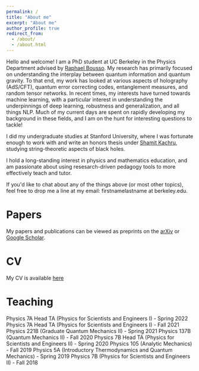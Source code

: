 ```yaml
---
permalink: /
title: "About me"
excerpt: "About me"
author_profile: true
redirect_from: 
  - /about/
  - /about.html
---
```


Hello and welcome! I am a PhD student at UC Berkeley in the Physics Department advised by [Raphael Bousso](https://lightsheet.berkeley.edu/). My research has primarily focused on understanding the interplay between quantum information and quantum gravity. To that end, my work has looked at various aspects of holography (AdS/CFT), quantum error correcting codes, entanglement measures, and random tensor networks. In recent times, my interests have turned towards machine learning, with a particular interest in understanding the underpinnings of deep learning, robustness and generalization, and all things NLP. Much of my current days are spent on rapidly developing my background in these fields, and I am on the hunt for interesting questions to tackle! 

I did my undergraduate studies at Stanford University, where I was fortunate enough to work with and write an honors thesis under [Shamit Kachru](https://sitp.stanford.edu/people/shamit-kachru), studying string-theoretic aspects of black holes.

I hold a long-standing interest in physics and mathematics education, and am passionate about using resesarch-driven pedagogy tools to more effectively teach and tutor. 

If you'd like to chat about any of the things above (or most other topics), feel free to drop me a line at my email: firstnamelastname at berkeley.edu.


Papers
======
My papers and publications can be viewed as preprints on the [arXiv](https://arxiv.org/a/cheng_n_1.html) or [Google Scholar](https://scholar.google.com/citations?hl=en&authuser=1&user=40oKQ5UAAAAJ).


CV
======
My CV is available [here](https://academicpages.github.io/files/NewtonChengResume.pdf)


Teaching
======
Physics 7A Head TA (Physics for Scientists and Engineers I) - Spring 2022
Physics 7A Head TA (Physics for Scientists and Engineers I) - Fall 2021
Physics 221B (Graduate Quantum Mechanics II) - Spring 2021
Physics 137B (Quantum Mechanics II) - Fall 2020
Physics 7B Head TA (Physics for Scientists and Engineers II) - Spring 2020
Physics 105 (Analytic Mechanics) - Fall 2019
Physics 5A (Introductory Thermodynamics and Quantum Mechanics) - Spring 2019
Physics 7B (Physics for Scientists and Engineers II) - Fall 2018
